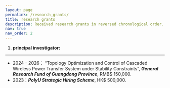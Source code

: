 ```yaml
---
layout: page
permalink: /research_grants/
title: research grants
description: Received research grants in reversed chronological order. 
nav: true
nav_order: 2
---
```


1. **principal investigator:**
---
* 2024 - 2026： “Topology Optimization and Control of Cascaded Wireless Power Transfer System under Stability Constraints”, _**General Research Fund of Guangdong Province**_, RMB$ 150,000.
* 2023：_**PolyU Strategic Hiring Scheme**_, HK$ 500,000. 
